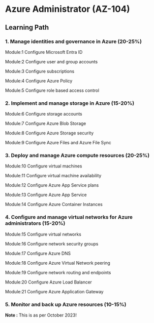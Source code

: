 # Azure Administrator (AZ-104)

## Learning Path

### 1. Manage identities and governance in Azure (20-25%)

Module:1 Configure Microsoft Entra ID

Module:2 Configure user and group accounts

Module:3 Configure subscriptions

Module:4 Configure Azure Policy

Module:5 Configure role based access control


### 2. Implement and manage storage in Azure (15-20%)

Module:6 Configure storage accounts 

Module:7 Configure Azure Blob Storage 

Module:8 Configure Azure Storage security

Module:9 Configure Azure Files and Azure File Sync


### 3. Deploy and manage Azure compute resources (20-25%)

Module:10 Configure virtual machines 

Module:11 Configure virtual machine availability 

Module:12 Configure Azure App Service plans 

Module:13 Configure Azure App Service 

Module:14 Configure Azure Container Instances

### 4. Configure and manage virtual networks for Azure administrators (15-20%)

Module:15 Configure virtual networks 

Module:16 Configure network security groups 

Module:17 Configure Azure DNS 

Module:18 Configure Azure Virtual Network peering 

Module:19 Configure network routing and endpoints

Module:20 Configure Azure Load Balancer 

Module:21 Configure Azure Application Gateway 

### 5. Monitor and back up Azure resources (10-15%)

__Note :__ This is as per October 2023!

